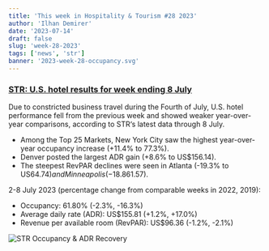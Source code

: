 ```yaml
---
title: 'This week in Hospitality & Tourism #28 2023'
author: 'Ilhan Demirer'
date: '2023-07-14'
draft: false
slug: 'week-28-2023'
tags: ['news', 'str']
banner: '2023-week-28-occupancy.svg'
---
```


### [STR: U.S. hotel results for week ending 8 July](https://str.com/press-release/str-us-hotel-results-week-ending-8-july)

Due to constricted business travel during the Fourth of July, U.S. hotel performance fell from the previous week and showed weaker year-over-year comparisons, according to STR‘s latest data through 8 July.

- Among the Top 25 Markets, New York City saw the highest year-over-year occupancy increase (+11.4% to 77.3%).
- Denver posted the largest ADR gain (+8.6% to US$156.14).
- The steepest RevPAR declines were seen in Atlanta (-19.3% to US$64.74) and Minneapolis (-18.8% to US$61.57).

2-8 July 2023 (percentage change from comparable weeks in 2022, 2019):

- Occupancy: 61.80% (-2.3%, -16.3%)
- Average daily rate (ADR): US$155.81 (+1.2%, +17.0%)
- Revenue per available room (RevPAR): US$96.36 (-1.2%, -2.1%)

![STR Occupancy & ADR Recovery](/images/blogimages/2023-week-28-occupancy.svg)
